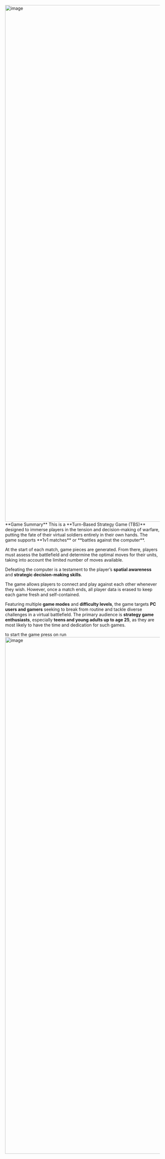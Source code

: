 <img width="2878" height="1684" alt="image" src="https://github.com/user-attachments/assets/e99b606c-244f-48f7-b45a-5867aa1b7cb8" />
**Game Summary**
This is a **Turn-Based Strategy Game (TBS)** designed to immerse players in the tension and decision-making of warfare, putting the fate of their virtual soldiers entirely in their own hands. The game supports **1v1 matches** or **battles against the computer**.

At the start of each match, game pieces are generated. From there, players must assess the battlefield and determine the optimal moves for their units, taking into account the limited number of moves available.

Defeating the computer is a testament to the player’s **spatial awareness** and **strategic decision-making skills**.

The game allows players to connect and play against each other whenever they wish. However, once a match ends, all player data is erased to keep each game fresh and self-contained.

Featuring multiple **game modes** and **difficulty levels**, the game targets **PC users and gamers** seeking to break from routine and tackle diverse challenges in a virtual battlefield. The primary audience is **strategy game enthusiasts**, especially **teens and young adults up to age 25**, as they are most likely to have the time and dedication for such games.

to start the game press on run <img width="2878" height="1684" alt="image" src="https://github.com/user-attachments/assets/fd852ae3-64ea-4ae7-92f1-d2bd0fbe257b" />
